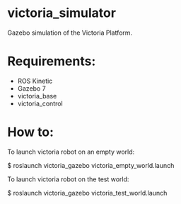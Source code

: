 # victoria_simulator
Gazebo simulation of the Victoria Platform.

# Requirements:

- ROS Kinetic
- Gazebo 7
- victoria_base
- victoria_control

# How to:

To launch victoria robot on an empty world:

$ roslaunch victoria_gazebo victoria_empty_world.launch 

To launch victoria robot on the test world:

$ roslaunch victoria_gazebo victoria_test_world.launch 
